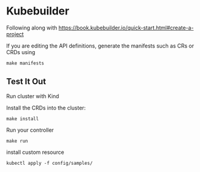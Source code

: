 # Kubebuilder

Following along with https://book.kubebuilder.io/quick-start.html#create-a-project

If you are editing the API definitions, generate the manifests such as CRs or CRDs using

```
make manifests
```

## Test It Out

Run cluster with Kind

Install the CRDs into the cluster:

```
make install
```

Run your controller
```
make run
```

install custom resource

```
kubectl apply -f config/samples/
```
